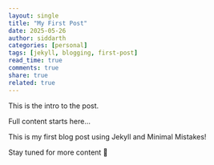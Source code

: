 ```yaml
---
layout: single
title: "My First Post"
date: 2025-05-26
author: siddarth
categories: [personal]
tags: [jekyll, blogging, first-post]
read_time: true
comments: true
share: true
related: true
---
```


This is the intro to the post.

<!--more-->

Full content starts here...

This is my first blog post using Jekyll and Minimal Mistakes!

Stay tuned for more content 🚀
